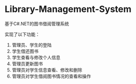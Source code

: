 # Library-Management-System
基于C#.NET的图书借阅管理系统

实现了以下功能：
1. 管理员、学生的登陆 
2. 学生借还图书 
3. 学生查看与修改个人信息 
4. 管理员更新图书 
5. 管理员对学生信息查看、修改和删除 
6. 管理员对学生借阅图书情况的查看和操作
